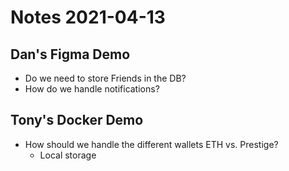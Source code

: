 # Notes 2021-04-13

## Dan's Figma Demo

- Do we need to store Friends in the DB?
- How do we handle notifications?

## Tony's Docker Demo

- How should we handle the different wallets ETH vs. Prestige?
  - Local storage
